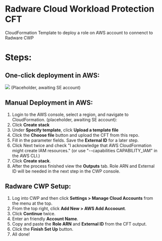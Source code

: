 # Radware Cloud Workload Protection CFT
CloudFormation Template to deploy a role on AWS account to connenct to Radware CWP

# Steps:

## One-click deployment in AWS:
[<img src="https://s3.amazonaws.com/cloudformation-examples/cloudformation-launch-stack.png">](https://console.aws.amazon.com/cloudformation/home?region=us-east-1#/stacks/new?stackName=radwareCwpIAMPermissions&templateURL=https://radwarecwptemplates.s3.amazonaws.com/cft/template.yml)
(Placeholder, awaiting SE account)

## Manual Deployment in AWS:
1. Login to the AWS console, select a region, and navigate to CloudFormation. (placeholder, awaiting SE account): 
1. Click **Create stack**
1. Under **Specify template**, click **Upload a template file**
1. Click the **Choose file** button and upload the CFT from this repo.
1. Fill in the parameter fields. Save the **External ID** for a later step.
1. Click Next twice and check "I acknowledge that AWS CloudFormation might create IAM resources." (or use "--capabilities CAPABILITY_IAM" in the AWS CLI.)
1. Click **Create stack**.
1. After the process finished view the **Outputs** tab. Role ARN and External ID will be needed in the next step in the CWP console.

## Radware CWP Setup:
1. Log into CWP and then click **Settings > Manage Cloud Accounts** from the menu at the top. 
1. From the top right, click **Add New > AWS Add Accoount**.
1. Click **Continue** twice.
1. Enter an friendly **Account Name**.
1. Copy and paste the **Role ARN** and **External ID** from the CFT output.
1. Click the **Finish Set Up** button.
1. All done!